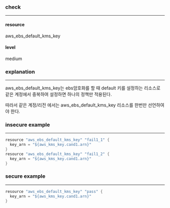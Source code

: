 ### check

---

#### resource
aws_ebs_default_kms_key

#### level
medium

### explanation

---

aws_ebs_default_kms_key는 ebs암호화를 할 때 default 키를 설정하는 리소스로 같은 계정에서 중복하여 설정하면 하나의 정책만 적용된다. <br />

따라서 같은 계정/리전 에서는 aws_ebs_default_kms_key 리소스를 한번만 선언하여야 한다.

### insecure example

---

```go
resource "aws_ebs_default_kms_key" "fail1_1" {
  key_arn = "${aws_kms_key.cand1.arn}"
}
resource "aws_ebs_default_kms_key" "fail1_2" {
  key_arn = "${aws_kms_key.cand1.arn}"
}
```


### secure example

---

```go
resource "aws_ebs_default_kms_key" "pass" {
  key_arn = "${aws_kms_key.cand1.arn}"
}

```

